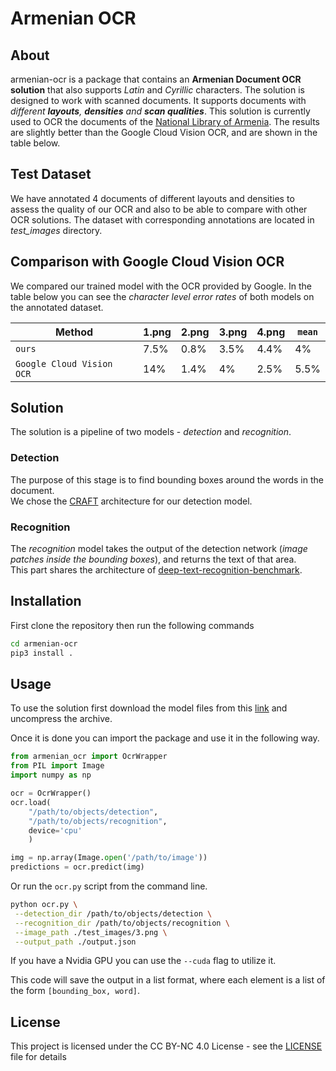 
# Armenian OCR

## About

armenian-ocr is a package that contains an **Armenian Document OCR solution** that also supports *Latin* and *Cyrillic* characters. The solution is designed to work with scanned documents. It supports documents with *different **layouts**, **densities** and **scan qualities***.
This solution is currently used to OCR the documents of the [National Library of Armenia](https://nla.am/en/).
The results are slightly better than the Google Cloud Vision OCR, and are shown in the table below.

## Test Dataset
We have annotated 4 documents of different layouts and densities to assess the quality of our OCR and also to be able to compare with other OCR solutions.
The dataset with corresponding annotations are located in *test_images* directory.
## Comparison with Google Cloud Vision OCR
We compared our trained model with the OCR provided by Google.
In the table below you can see the *character level error rates* of both models on the
annotated dataset.


|Method                   |1.png             |2.png|3.png|4.png|`mean`|
|-------------------------|------------------|-----|-----|-----|------|
|`ours`                   |7.5%              |0.8% |3.5% |4.4% |4%    |
|`Google Cloud Vision OCR`|14%               |1.4% |4%   |2.5% |5.5%  |

## Solution

The solution is a pipeline of two models - *detection* and *recognition*.
### Detection
The purpose of this stage is to find bounding boxes around the words in the document.\
We chose the [CRAFT](https://github.com/clovaai/CRAFT-pytorch) architecture for our detection model.

### Recognition
The *recognition* model takes the output of the detection network (*image patches inside the bounding boxes*), and returns the text of that area.\
This part shares the architecture of [deep-text-recognition-benchmark](https://github.com/clovaai/deep-text-recognition-benchmark).

## Installation

First clone the repository then run the following commands
```bash
cd armenian-ocr
pip3 install .
```

## Usage

To use the solution first download the model files from this [link](dummy_link) and uncompress the archive.

Once it is done you can import the package and use it in the following way.

```python
from armenian_ocr import OcrWrapper
from PIL import Image
import numpy as np

ocr = OcrWrapper()
ocr.load(
    "/path/to/objects/detection",
    "/path/to/objects/recognition",
    device='cpu'
    )

img = np.array(Image.open('/path/to/image'))
predictions = ocr.predict(img)
```


Or run the `ocr.py` script from the command line.
```bash
python ocr.py \
 --detection_dir /path/to/objects/detection \
 --recognition_dir /path/to/objects/recognition \
 --image_path ./test_images/3.png \
 --output_path ./output.json
```



If you have a Nvidia GPU you can use the `--cuda` flag to utilize it.

This code will save the output in a list format, where each element is a list of the form `[bounding_box, word]`.

## License

This project is licensed under the CC BY-NC 4.0 License - see the [LICENSE](LICENSE-CC-BY-NC-4.0.md) file for details